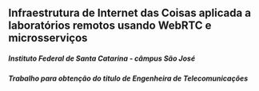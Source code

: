 ## Infraestrutura de Internet das Coisas aplicada a laboratórios remotos usando WebRTC e microsserviços

##### Instituto Federal de Santa Catarina - câmpus São José
##### Trabalho para obtenção do titulo de Engenheira de Telecomunicações
